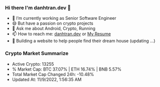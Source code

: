 ### Hi there I'm danhtran.dev 👋

- 🔭 I’m currently working as Senior Software Engineer
- 😄 But have a passion on crypto projects
- 💬 Ask me about Android, Crypto, Running 
- 📫 How to reach me: <a href="https://danhtran.dev" target="_blank">danhtran.dev</a> or <a href="Dan-Resume.pdf" target="_blank">My Resume</a>
- 🌱 Building a website to help people find their dream house (updating ...)

### Crypto Market Summarize
- Active Crypto: 13255
- % Market Cap: BTC 37.07% | ETH 16.74% | BNB 5.57%
- Total Market Cap Changed 24h: -10.48%
- Updated At: 11/9/2022, 1:56:35 AM
